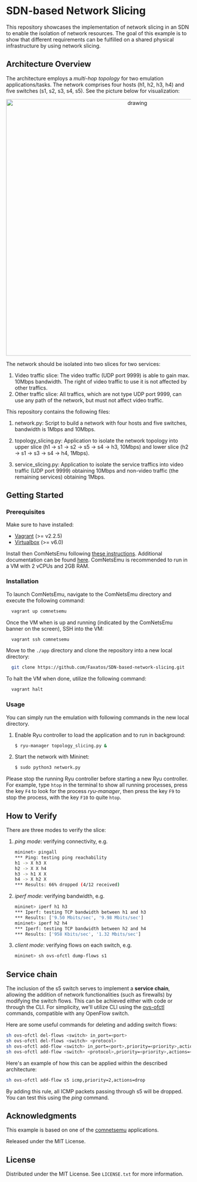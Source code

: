 
# SDN-based Network Slicing #
This repository showcases the implementation of network slicing in an SDN to enable the isolation of network resources. The goal of this example is to show that different requirements can be fulfilled on a shared physical infrastructure by using network slicing.
## Architecture Overview ##
The architecture employs a *multi-hop topology* for two emulation applications/tasks. The network comprises four hosts (h1, h2, h3, h4) and five switches (s1, s2, s3, s4, s5). See the picture below for visualization:

<p align="center">
    <img src="https://github.com/Faxatos/SDN-based-network-slicing/assets/57751761/e00aa388-aec2-49c6-8fd5-698426891557" alt="drawing" width="700"/>
</p>

The network should be isolated into two slices for two services:
1. Video traffic slice:
    The video traffic (UDP port 9999) is able to gain max. 10Mbps bandwidth. The right of video traffic to use it is not affected by other traffics.
2. Other traffic slice:
    All traffics, which are not type UDP port 9999, can use any path of the network, but must not affect video traffic.

This repository contains the following files:

1. network.py: Script to build a network with four hosts and five switches, bandwidth is 1Mbps and 10Mbps.

2. topology_slicing.py: Application to isolate the network topology into upper slice (h1 -> s1 -> s2 -> s5 -> s4 -> h3, 10Mbps) and lower slice (h2 -> s1 -> s3 -> s4 -> h4, 1Mbps).

4. service_slicing.py: Application to isolate the service traffics into video traffic (UDP port 9999) obtaining 10Mbps and non-video traffic (the remaining services) obtaining 1Mbps.

## Getting Started ##

### Prerequisites ###

Make sure to have installed:
  
  + [Vagrant](https://developer.hashicorp.com/vagrant/install) (>= v2.2.5)
  + [Virtualbox](https://www.virtualbox.org/wiki/Downloads) (>= v6.0)

Install then ComNetsEmu following [these instructions](https://stevelorenz.github.io/comnetsemu/installation.html#option-1-install-in-a-vagrant-managed-vm-highly-recommended). Additional documentation can be found  [here](https://github.com/stevelorenz/comnetsemu). ComNetsEmu is recommended to run in a VM with 2 vCPUs and 2GB RAM.

### Installation ###
To launch ComNetsEmu, navigate to the ComNetsEmu directory and execute the following command:

```sh
  vagrant up comnetsemu
  ```
Once the VM when is up and running (indicated by the ComNetsEmu banner on the screen), SSH into the VM:

```sh
  vagrant ssh comnetsemu
  ```
Move to the `./app` directory and clone the repository into a new local directory:
```sh
  git clone https://github.com/Faxatos/SDN-based-network-slicing.git
  ```
To halt the VM when done, utilize the following command:
```sh
  vagrant halt
  ```

### Usage ###

You can simply run the emulation with following commands in the new local directory.

1. Enable Ryu controller to load the application and to run in background:
    ```bash
    $ ryu-manager topology_slicing.py &
    ```
2. Start the network with Mininet:
    ```bash
    $ sudo python3 network.py
    ```
    
Please stop the running Ryu controller before starting a new Ryu controller. For example, type `htop` in the terminal to show all running processes, press the key `F4` to look for the process *ryu-manager*, then press the key `F9` to stop the process, with the key `F10` to quite `htop`.

## How to Verify ##

There are three modes to verify the slice:

1. *ping mode*: verifying connectivity, e.g.
    ```bash
    mininet> pingall
    *** Ping: testing ping reachability
    h1 -> X h3 X 
    h2 -> X X h4 
    h3 -> h1 X X 
    h4 -> X h2 X 
    *** Results: 66% dropped (4/12 received)
    ```

2. *iperf mode*: verifying bandwidth, e.g.
    ```bash
    mininet> iperf h1 h3
    *** Iperf: testing TCP bandwidth between h1 and h3 
    *** Results: ['9.50 Mbits/sec', '9.98 Mbits/sec']
    mininet> iperf h2 h4
    *** Iperf: testing TCP bandwidth between h2 and h4 
    *** Results: ['958 Kbits/sec', '1.32 Mbits/sec']
    ```

3. *client mode*: verifying flows on each switch, e.g.
    ```bash
    mininet> sh ovs-ofctl dump-flows s1
    ```
## Service chain ## 
The  inclusion  of  the  s5  switch  serves  to  implement  a **service  chain**, allowing  the  addition  of  network  functionalities  (such  as  firewalls)  by  modifying  the  switch  flows. This  can  be  achieved  either  with code  or  through  the  CLI. For  simplicity, we'll  utilize  CLI  using  the  [ovs-ofctl](https://www.openvswitch.org/support/dist-docs/ovs-ofctl.8.txt) commands, compatible with any OpenFlow switch.

Here are some useful commands for deleting and adding switch flows:
 ```bash
sh ovs-ofctl del-flows <switch> in_port=<port>
sh ovs-ofctl del-flows <switch> <protocol>
sh ovs-ofctl add-flow <switch> in_port=<port>,priority=<priority>,actions=<action>
sh ovs-ofctl add-flow <switch> <protocol>,priority=<priority>,actions=<action>
 ```
 Here's an example of how this can be applied within the described architecture:
 ```bash
 sh ovs-ofctl add-flow s5 icmp,priority=2,actions=drop
  ```
  By adding this rule, all ICMP packets passing through s5 will be dropped. You can test this using the _ping_ command.
  
## Acknowledgments

This example is based on one of the [comnetsemu](https://git.comnets.net/public-repo/comnetsemu) applications.

Released under the MIT License.

## License

Distributed under the MIT License. See `LICENSE.txt` for more information.

